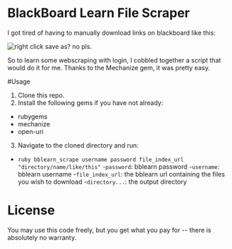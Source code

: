 # BlackBoard Learn File Scraper

I got tired of having to manually download links on blackboard like this:

![right click save as? no pls](http://i.imgur.com/4YOlQSS.png).

So to learn some webscraping with login, I cobbled together a script that would do it for me.
Thanks to the Mechanize gem, it was pretty easy.


#Usage
1. Clone this repo.
2. Install the following gems if you have not already:
  - rubygems
  - mechanize
  - open-uri
3. Navigate to the cloned directory and run:
  - `ruby bblearn_scrape username password file_index_url "directory/name/like/this"`
    -`password`: bblearn password
    -`username`: bblearn username
    -`file_index_url`: the bblearn url containing the files you wish to download
    -`directory...`: the output directory



# License
You may use this code freely, but you get what you pay for -- there is absolutely no warranty.
